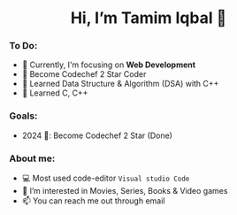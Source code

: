 <h1 align="center"> Hi, I’m Tamim Iqbal 👋 </h1>

### To Do:
- 🌱 Currently, I'm focusing on **Web Development**
- 🌱 Become Codechef 2 Star Coder
- 🌱 Learned Data Structure & Algorithm (DSA) with C++
- 🌱 Learned C, C++
<!---
- 🌱 
---> 
### Goals:
<!--
- 2024 🎯: To solve Overall 500 Problems, Become Codeforces Pupil (1200) & Become a Web Developer
--->
- 2024 🎯: Become Codechef 2 Star (Done) 
<!---
- 2024 🎯:  
      July - December -> Web Development + Python
---> 
 
### About me:
- 💻 Most used code-editor `Visual studio Code`
- 👀 I’m interested in Movies, Series, Books & Video games 
- 📫 You can reach me out through email
